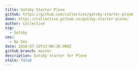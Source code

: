 ```yaml
---
title: Gatsby Starter Plone
github: https://github.com/collective/gatsby-starter-plone
demo: https://collective.github.io/gatsby-starter-plone/
author: Collective
ssg:
  - Gatsby
cms:
  - No Cms
date: 2018-07-19T13:08:38.000Z
github_branch: master
description: Gatsby starter for Plone
stale: false
---
```

